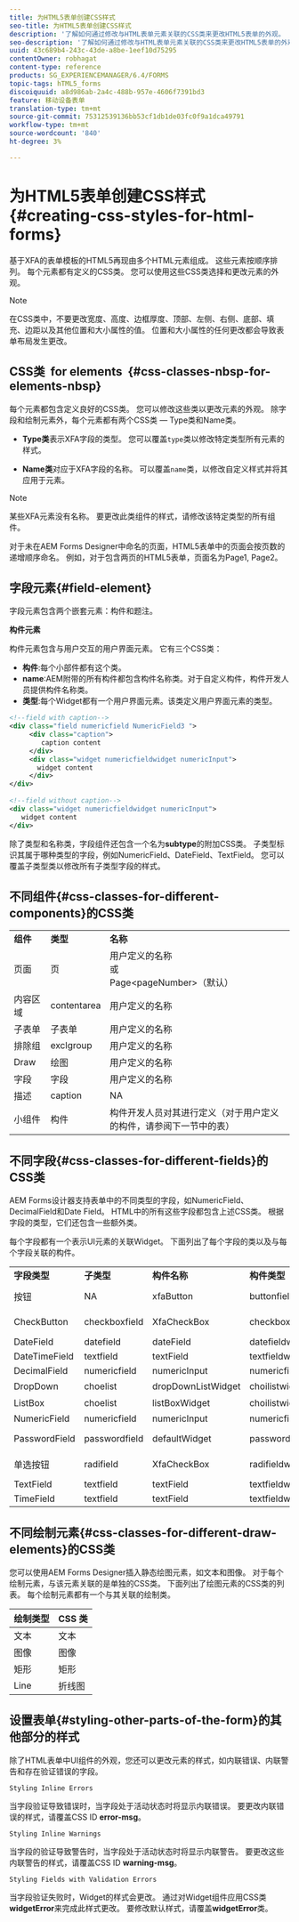 ```yaml
---
title: 为HTML5表单创建CSS样式
seo-title: 为HTML5表单创建CSS样式
description: '了解如何通过修改与HTML表单元素关联的CSS类来更改HTML5表单的外观。 '
seo-description: '了解如何通过修改与HTML表单元素关联的CSS类来更改HTML5表单的外观。 '
uuid: 43c689b4-243c-43de-a8be-1eef10d75295
contentOwner: robhagat
content-type: reference
products: SG_EXPERIENCEMANAGER/6.4/FORMS
topic-tags: hTML5_forms
discoiquuid: a8d986ab-2a4c-488b-957e-4606f7391bd3
feature: 移动设备表单
translation-type: tm+mt
source-git-commit: 75312539136bb53cf1db1de03fc0f9a1dca49791
workflow-type: tm+mt
source-wordcount: '840'
ht-degree: 3%

---
```



# 为HTML5表单创建CSS样式{#creating-css-styles-for-html-forms}

基于XFA的表单模板的HTML5再现由多个HTML元素组成。 这些元素按顺序排列。 每个元素都有定义的CSS类。 您可以使用这些CSS类选择和更改元素的外观。

>[!NOTE]
>
>在CSS类中，不要更改宽度、高度、边框厚度、顶部、左侧、右侧、底部、填充、边距以及其他位置和大小属性的值。 位置和大小属性的任何更改都会导致表单布局发生更改。

## CSS类  for elements  {#css-classes-nbsp-for-elements-nbsp}

每个元素都包含定义良好的CSS类。 您可以修改这些类以更改元素的外观。 除字段和绘制元素外，每个元素都有两个CSS类 — Type类和Name类。

* **Type类**&#x200B;表示XFA字段的类型。 您可以覆盖`type`类以修改特定类型所有元素的样式。

* **Name类**&#x200B;对应于XFA字段的名称。 可以覆盖`name`类，以修改自定义样式并将其应用于元素。

>[!NOTE]
>
>某些XFA元素没有名称。 要更改此类组件的样式，请修改该特定类型的所有组件。

对于未在AEM Forms Designer中命名的页面，HTML5表单中的页面会按页数的递增顺序命名。 例如，对于包含两页的HTML5表单，页面名为Page1, Page2。

## 字段元素{#field-element}

字段元素包含两个嵌套元素：构件和题注。

**构件元素**

构件元素包含与用户交互的用户界面元素。 它有三个CSS类：

* **构件**:每个小部件都有这个类。
* **name**:AEM附带的所有构件都包含构件名称类。对于自定义构件，构件开发人员提供构件名称类。
* **类型**:每个Widget都有一个用户界面元素。该类定义用户界面元素的类型。

```xml
<!--field with caption-->
<div class="field numericfield NumericField3 ">
     <div class="caption">
        caption content
     </div>
     <div class="widget numericfieldwidget numericInput">
       widget content
     </div>
</div>
 
<!--field without caption-->
<div class="widget numericfieldwidget numericInput">
   widget content
</div>
```

除了类型和名称类，字段组件还包含一个名为&#x200B;**subtype**&#x200B;的附加CSS类。 子类型标识其属于哪种类型的字段，例如NumericField、DateField、TextField。 您可以覆盖子类型类以修改所有子类型字段的样式。

## 不同组件{#css-classes-for-different-components}的CSS类

<table> 
 <tbody> 
  <tr> 
   <td><strong>组件</strong></td> 
   <td><strong>类型</strong></td> 
   <td><strong>名称</strong></td> 
  </tr> 
  <tr> 
   <td>页面</td> 
   <td>页</td> 
   <td>用户定义的名称<br />或<br /> Page&lt;pageNumber&gt;（默认）</td> 
  </tr> 
  <tr> 
   <td>内容区域</td> 
   <td>contentarea</td> 
   <td>用户定义的名称</td> 
  </tr> 
  <tr> 
   <td>子表单</td> 
   <td>子表单</td> 
   <td>用户定义的名称</td> 
  </tr> 
  <tr> 
   <td>排除组</td> 
   <td>exclgroup</td> 
   <td>用户定义的名称</td> 
  </tr> 
  <tr> 
   <td>Draw</td> 
   <td>绘图</td> 
   <td>用户定义的名称</td> 
  </tr> 
  <tr> 
   <td>字段</td> 
   <td>字段</td> 
   <td>用户定义的名称</td> 
  </tr> 
  <tr> 
   <td>描述</td> 
   <td>caption</td> 
   <td>NA</td> 
  </tr> 
  <tr> 
   <td>小组件</td> 
   <td>构件</td> 
   <td>构件开发人员对其进行定义（对于用户定义的构件，请参阅下一节中的表）</td> 
  </tr> 
 </tbody> 
</table>

## 不同字段{#css-classes-for-different-fields}的CSS类

AEM Forms设计器支持表单中的不同类型的字段，如NumericField、DecimalField和Date Field。 HTML中的所有这些字段都包含上述CSS类。 根据字段的类型，它们还包含一些额外类。

每个字段都有一个表示UI元素的关联Widget。 下面列出了每个字段的类以及与每个字段关联的构件。

<table> 
 <tbody> 
  <tr> 
   <td><strong>字段类型</strong></td> 
   <td><strong>子类型</strong></td> 
   <td><strong>构件名称</strong></td> 
   <td><strong>构件类型</strong></td> 
   <td><strong>HTML UI标签</strong></td> 
  </tr> 
  <tr> 
   <td>按钮<br type="_moz" /> </td> 
   <td>NA</td> 
   <td>xfaButton<br type="_moz" /> </td> 
   <td>buttonfieldwidget<br type="_moz" /> </td> 
   <td>input type=button<br type="_moz" /> </td> 
  </tr> 
  <tr> 
   <td>CheckButton<br type="_moz" /> </td> 
   <td>checkboxfield<br /> </td> 
   <td>XfaCheckBox<br type="_moz" /> </td> 
   <td>checkboxfieldwidget<br type="_moz" /> </td> 
   <td>input type=checkbox<br type="_moz" /> </td> 
  </tr> 
  <tr> 
   <td>DateField<br type="_moz" /> </td> 
   <td>datefield<br type="_moz" /> </td> 
   <td>dateField<br type="_moz" /> </td> 
   <td>datefieldwidget<br type="_moz" /> </td> 
   <td>input type=text<br type="_moz" /> </td> 
  </tr> 
  <tr> 
   <td>DateTimeField<br type="_moz" /> </td> 
   <td>textfield<br type="_moz" /> </td> 
   <td>textField<br type="_moz" /> </td> 
   <td>textfieldwidget</td> 
   <td>input type=text<br type="_moz" /> </td> 
  </tr> 
  <tr> 
   <td>DecimalField<br type="_moz" /> </td> 
   <td>numericfield<br type="_moz" /> </td> 
   <td>numericInput<br type="_moz" /> </td> 
   <td>numericfieldwidget<br type="_moz" /> </td> 
   <td>input type=text<br type="_moz" /> </td> 
  </tr> 
  <tr> 
   <td>DropDown<br type="_moz" /> </td> 
   <td>choelist<br type="_moz" /> </td> 
   <td>dropDownListWidget<br type="_moz" /> </td> 
   <td>choilistwidget<br type="_moz" /> </td> 
   <td>选择</td> 
  </tr> 
  <tr> 
   <td>ListBox<br type="_moz" /> </td> 
   <td>choelist<br type="_moz" /> </td> 
   <td>listBoxWidget<br type="_moz" /> </td> 
   <td>choilistwidget<br type="_moz" /> </td> 
   <td>醇</td> 
  </tr> 
  <tr> 
   <td>NumericField<br type="_moz" /> </td> 
   <td>numericfield<br type="_moz" /> </td> 
   <td>numericInput<br type="_moz" /> </td> 
   <td>numericfieldwidget<br type="_moz" /> </td> 
   <td>input type=text<br type="_moz" /> </td> 
  </tr> 
  <tr> 
   <td>PasswordField<br type="_moz" /> </td> 
   <td>passwordfield<br type="_moz" /> </td> 
   <td>defaultWidget<br type="_moz" /> </td> 
   <td>passwordfieldwidget<br type="_moz" /> </td> 
   <td>input type=password<br type="_moz" /> </td> 
  </tr> 
  <tr> 
   <td>单选按钮<br type="_moz" /> </td> 
   <td>radifield<br type="_moz" /> </td> 
   <td>XfaCheckBox<br type="_moz" /> </td> 
   <td>radifieldwidget<br type="_moz" /> </td> 
   <td>input type=radio<br type="_moz" /> </td> 
  </tr> 
  <tr> 
   <td>TextField<br type="_moz" /> </td> 
   <td>textfield<br type="_moz" /> </td> 
   <td>textField<br type="_moz" /> </td> 
   <td>textfieldwidget<br type="_moz" /> </td> 
   <td>input type=text<br type="_moz" /> </td> 
  </tr> 
  <tr> 
   <td>TimeField<br type="_moz" /> </td> 
   <td>textfield<br type="_moz" /> </td> 
   <td>textField<br type="_moz" /> </td> 
   <td>textfieldwidget<br type="_moz" /> </td> 
   <td>input type=text<br type="_moz" /> </td> 
  </tr> 
 </tbody> 
</table>

## 不同绘制元素{#css-classes-for-different-draw-elements}的CSS类

您可以使用AEM Forms Designer插入静态绘图元素，如文本和图像。 对于每个绘制元素，与该元素关联的是单独的CSS类。 下面列出了绘图元素的CSS类的列表。 每个绘制元素都有一个与其关联的绘制类。

| **绘制类型** | **CSS 类** |
|---|---|
| 文本 | 文本 |
| 图像 | 图像 |
| 矩形 | 矩形 |
| Line | 折线图 |

## 设置表单{#styling-other-parts-of-the-form}的其他部分的样式

除了HTML表单中UI组件的外观，您还可以更改元素的样式，如内联错误、内联警告和存在验证错误的字段。

`Styling Inline Errors`

当字段验证导致错误时，当字段处于活动状态时将显示内联错误。 要更改内联错误的样式，请覆盖CSS ID **error-msg**。

`Styling Inline Warnings`

当字段的验证导致警告时，当字段处于活动状态时将显示内联警告。 要更改这些内联警告的样式，请覆盖CSS ID **warning-msg**。

`Styling Fields with Validation Errors`

当字段验证失败时，Widget的样式会更改。 通过对Widget组件应用CSS类&#x200B;**widgetError**&#x200B;来完成此样式更改。 要修改默认样式，请覆盖&#x200B;**widgetError**&#x200B;类。
